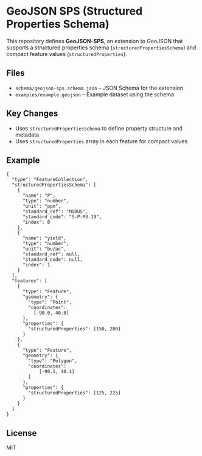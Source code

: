 # GeoJSON SPS (Structured Properties Schema)

This repository defines **GeoJSON-SPS**, an extension to GeoJSON that supports
a structured properties schema (`structuredPropertiesSchema`) and compact feature
values (`structuredProperties`).

## Files

- `schema/geojson-sps.schema.json` – JSON Schema for the extension
- `examples/example.geojson` – Example dataset using the schema

## Key Changes
- Uses `structuredPropertiesSchema` to define property structure and metadata
- Uses `structuredProperties` array in each feature for compact values


## Example
```
{
  "type": "FeatureCollection",
  "structuredPropertiesSchema": [
    {
      "name": "P",
      "type": "number",
      "unit": "ppm",
      "standard_ref": "MODUS",
      "standard_code": "S-P-M3.19",
      "index": 0
    },
    {
      "name": "yield",
      "type": "number",
      "unit": "bu/ac",
      "standard_ref": null,
      "standard_code": null,
      "index": 1
    }
  ],
  "features": [
    {
      "type": "Feature",
      "geometry": {
        "type": "Point",
        "coordinates": 
          [-90.0, 40.0]
      },
      "properties": {
        "structuredProperties": [150, 200]
      }
    },
    {
      "type": "Feature",
      "geometry": {
        "type": "Polygon",
        "coordinates": 
            [-90.1, 40.1]
        ]
      },
      "properties": {
        "structuredProperties": [125, 225]
      }
    }
  ]
}
```

## License
MIT

